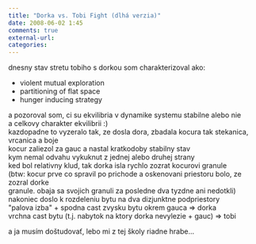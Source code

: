 ```yaml
---
title: "Dorka vs. Tobi Fight (dlhá verzia)"
date: 2008-06-02 1:45
comments: true
external-url:
categories:
---
```

dnesny stav stretu tobiho s dorkou som charakterizoval ako:  
- violent mutual exploration  
- partitioning of flat space  
- hunger inducing strategy  
  
a pozoroval som, ci su ekvilibria v dynamike systemu stabilne alebo nie  
a celkovy charakter ekvilibrii :)  
kazdopadne to vyzeralo tak, ze dosla dora, zbadala kocura tak stekanica, vrcanica a boje  
kocur zaliezol za gauc a nastal kratkodoby stabilny stav  
kym nemal odvahu vykuknut z jednej alebo druhej strany  
ked bol relativny klud, tak dorka isla rychlo zozrat kocurovi granule  
(btw: kocur prve co spravil po prichode a oskenovani priestoru bolo, ze zozral dorke  
granule. obaja sa svojich granuli za posledne dva tyzdne ani nedotkli)  
nakoniec doslo k rozdeleniu bytu na dva dizjunktne podpriestory  
"palova izba" + spodna cast zvysku bytu okrem gauca =&gt; dorka  
vrchna cast bytu (t.j. nabytok na ktory dorka nevylezie + gauc) =&gt; tobi  
  
a ja musím doštudovať, lebo mi z tej školy riadne hrabe...
